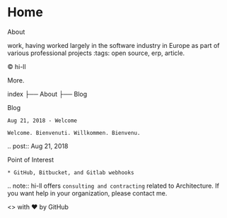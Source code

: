 # Home

About

work, having worked largely in the software industry in Europe as part of various professional projects :tags: open source, erp, article.

© hi-ll

More. 

   index
    ├── About
    ├── Blog

Blog

    Aug 21, 2018 - Welcome
    
    Welcome. Bienvenuti. Willkommen. Bienvenu.

.. post:: Aug 21, 2018

Point of Interest

    * GitHub, Bitbucket, and Gitlab webhooks

.. note:: hi-ll offers `consulting and contracting` related to Architecture. If you want help in your organization, please contact me.

<> with ❤ by GitHub
